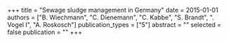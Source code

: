 +++
title = "Sewage sludge management in Germany"
date = 2015-01-01
authors = ["B. Wiechmann", "C. Dienemann", "C. Kabbe", "S. Brandt", ". Vogel I", "A. Roskosch"]
publication_types = ["5"]
abstract = ""
selected = false
publication = ""
+++

